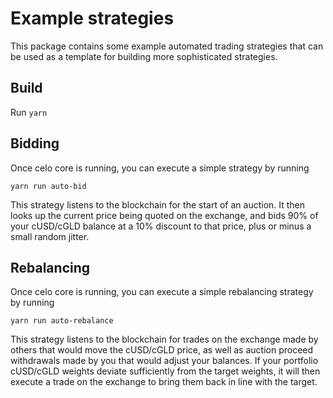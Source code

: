 # Example strategies
This package contains some example automated trading strategies that can be used as a template for building more sophisticated strategies.

## Build
Run `yarn`

## Bidding
Once celo core is running, you can execute a simple strategy by running
```
yarn run auto-bid
```

This strategy listens to the blockchain for the start of an auction. It then looks up the current price being quoted on the exchange, and bids 90% of your cUSD/cGLD balance at a 10% discount to that price, plus or minus a small random jitter.

## Rebalancing
Once celo core is running, you can execute a simple rebalancing strategy by running
```
yarn run auto-rebalance
```

This strategy listens to the blockchain for trades on the exchange made by others that would move the cUSD/cGLD price, as well as auction proceed withdrawals made by you that would adjust your balances. If your portfolio cUSD/cGLD weights deviate sufficiently from the target weights, it will then execute a trade on the exchange to bring them back in line with the target.
